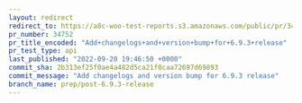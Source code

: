 ```yaml
---
layout: redirect
redirect_to: https://a8c-woo-test-reports.s3.amazonaws.com/public/pr/34752/api/index.html
pr_number: 34752
pr_title_encoded: "Add+changelogs+and+version+bump+for+6.9.3+release"
pr_test_type: api
last_published: "2022-09-20 19:46:50 +0000"
commit_sha: 2b313ef25f0ae4a482d5ca21f0caa72697d69893
commit_message: "Add changelogs and version bump for 6.9.3 release"
branch_name: prep/post-6.9.3-release
---
```

